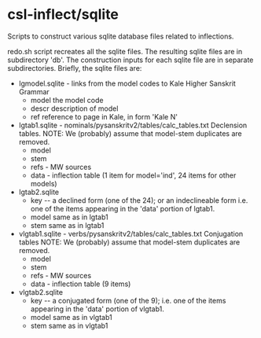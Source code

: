 # csl-inflect/sqlite

Scripts to construct various sqlite database files related to inflections.

redo.sh script recreates all the sqlite files.
The resulting sqlite files are in subdirectory 'db'.
The construction inputs for each sqlite file are in separate subdirectories.
Briefly, the sqlite files are:
* lgmodel.sqlite - links from the model codes to Kale Higher Sanskrit Grammar
  * model  the model code
  * descr  description of model
  * ref    reference to page in Kale, in form 'Kale N'
* lgtab1.sqlite - nominals/pysanskritv2/tables/calc_tables.txt
  Declension tables.
  NOTE: We (probably) assume that model-stem duplicates are removed.
  * model 
  * stem
  * refs  - MW sources
  * data  - inflection table (1 item for model='ind', 24 items for other models)
* lgtab2.sqlite 
  * key -- a declined form (one of the 24); or an indeclineable form
           i.e. one of the items appearing in the 'data' portion of lgtab1.
  * model  same as in lgtab1
  * stem   same as in lgtab1
* vlgtab1.sqlite - verbs/pysanskritv2/tables/calc_tables.txt
  Conjugation tables
  NOTE: We (probably) assume that model-stem duplicates are removed.
  * model 
  * stem
  * refs  - MW sources
  * data  - inflection table (9 items)
* vlgtab2.sqlite 
  * key -- a conjugated form (one of the 9); 
           i.e. one of the items appearing in the 'data' portion of vlgtab1.
  * model  same as in vlgtab1
  * stem   same as in vlgtab1
